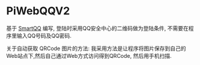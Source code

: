 PiWebQQV2
=========

基于 [SmartQQ](http://w.qq.com) 编写, 登陆时采用QQ安全中心的二维码做为登陆条件, 不需要在程序里输入QQ号码及QQ密码.

关于自动获取 QRCode 图片的方法: 我采用方法是让程序将图片保存到自己的Web站点下,然后自己通过Web方式访问得到QRCode, 然后用手机扫描.